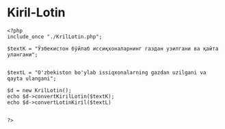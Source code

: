 # Kiril-Lotin

    <?php
    include_once "./KrilLotin.php";

    $textK = "Ўзбекистон бўйлаб иссиқхоналарнинг газдан узилгани ва қайта улангани";


    $textL = "O'zbekiston bo'ylab issiqxonalarning gazdan uzilgani va qayta ulangani";

    $d = new KrilLotin();
    echo $d->convertKirilLotin($textK);
    echo $d->convertLotinKiril($textL)


    ?>